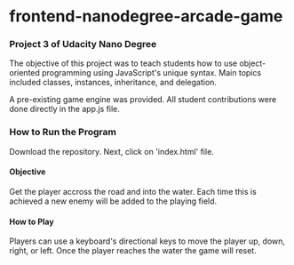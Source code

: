 frontend-nanodegree-arcade-game
===============================

### Project 3 of Udacity Nano Degree

The objective of this project was to teach students how to use object-oriented programming using JavaScript's unique syntax. Main topics included classes, instances, inheritance, and delegation.

A pre-existing game engine was provided. All student contributions were done directly in the app.js file. 

### How to  Run the Program

Download the repository. Next, click on 'index.html' file. 

#### Objective

Get the player accross the road and into the water. Each time this is achieved a new enemy will be added to the playing field.

#### How to Play

Players can use a keyboard's directional keys to move the player up, down, right, or left. Once the player reaches the water the game will reset.
